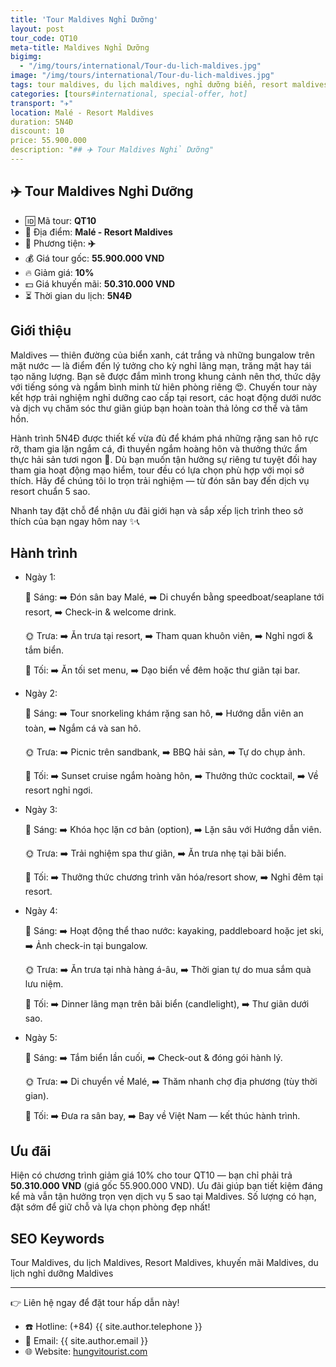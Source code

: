 ```yaml
---
title: 'Tour Maldives Nghỉ Dưỡng'
layout: post
tour_code: QT10
meta-title: Maldives Nghỉ Dưỡng
bigimg:
  - "/img/tours/international/Tour-du-lich-maldives.jpg"
image: "/img/tours/international/Tour-du-lich-maldives.jpg"
tags: tour maldives, du lịch maldives, nghỉ dưỡng biển, resort maldives, tour quốc tế
categories: [tours#international, special-offer, hot]
transport: "✈️"
location: Malé - Resort Maldives
duration: 5N4Đ
discount: 10
price: 55.900.000
description: "## ✈️ Tour Maldives Nghỉ Dưỡng"
---
```


## ✈️ Tour Maldives Nghỉ Dưỡng 

- 🆔 Mã tour: **QT10**
- 📍 Địa điểm: **Malé - Resort Maldives**
- 🚗 Phương tiện: **✈️**
- 💰 Giá tour gốc: **55.900.000 VND**
- 🔥 Giảm giá: **10%**
- 💵 Giá khuyến mãi: **50.310.000 VND**
- ⏳ Thời gian du lịch: **5N4Đ**

## Giới thiệu
Maldives — thiên đường của biển xanh, cát trắng và những bungalow trên mặt nước — là điểm đến lý tưởng cho kỳ nghỉ lãng mạn, trăng mật hay tái tạo năng lượng. Bạn sẽ được đắm mình trong khung cảnh nên thơ, thức dậy với tiếng sóng và ngắm bình minh từ hiên phòng riêng 😍. Chuyến tour này kết hợp trải nghiệm nghỉ dưỡng cao cấp tại resort, các hoạt động dưới nước và dịch vụ chăm sóc thư giãn giúp bạn hoàn toàn thả lỏng cơ thể và tâm hồn.

Hành trình 5N4Đ được thiết kế vừa đủ để khám phá những rặng san hô rực rỡ, tham gia lặn ngắm cá, đi thuyền ngắm hoàng hôn và thưởng thức ẩm thực hải sản tươi ngon 🍤. Dù bạn muốn tận hưởng sự riêng tư tuyệt đối hay tham gia hoạt động mạo hiểm, tour đều có lựa chọn phù hợp với mọi sở thích. Hãy để chúng tôi lo trọn trải nghiệm — từ đón sân bay đến dịch vụ resort chuẩn 5 sao.

Nhanh tay đặt chỗ để nhận ưu đãi giới hạn và sắp xếp lịch trình theo sở thích của bạn ngay hôm nay ✨📞

## Hành trình
- Ngày 1:

  🌅 Sáng: ➡️ Đón sân bay Malé, ➡️ Di chuyển bằng speedboat/seaplane tới resort, ➡️ Check-in & welcome drink.

  🌞 Trưa: ➡️ Ăn trưa tại resort, ➡️ Tham quan khuôn viên, ➡️ Nghỉ ngơi & tắm biển.

  🌙 Tối: ➡️ Ăn tối set menu, ➡️ Dạo biển về đêm hoặc thư giãn tại bar.

- Ngày 2:

  🌅 Sáng: ➡️ Tour snorkeling khám rặng san hô, ➡️ Hướng dẫn viên an toàn, ➡️ Ngắm cá và san hô.

  🌞 Trưa: ➡️ Picnic trên sandbank, ➡️ BBQ hải sản, ➡️ Tự do chụp ảnh.

  🌙 Tối: ➡️ Sunset cruise ngắm hoàng hôn, ➡️ Thưởng thức cocktail, ➡️ Về resort nghỉ ngơi.

- Ngày 3:

  🌅 Sáng: ➡️ Khóa học lặn cơ bản (option), ➡️ Lặn sâu với Hướng dẫn viên.

  🌞 Trưa: ➡️ Trải nghiệm spa thư giãn, ➡️ Ăn trưa nhẹ tại bãi biển.

  🌙 Tối: ➡️ Thưởng thức chương trình văn hóa/resort show, ➡️ Nghỉ đêm tại resort.

- Ngày 4:

  🌅 Sáng: ➡️ Hoạt động thể thao nước: kayaking, paddleboard hoặc jet ski, ➡️ Ảnh check-in tại bungalow.

  🌞 Trưa: ➡️ Ăn trưa tại nhà hàng á-âu, ➡️ Thời gian tự do mua sắm quà lưu niệm.

  🌙 Tối: ➡️ Dinner lãng mạn trên bãi biển (candlelight), ➡️ Thư giãn dưới sao.

- Ngày 5:

  🌅 Sáng: ➡️ Tắm biển lần cuối, ➡️ Check-out & đóng gói hành lý.

  🌞 Trưa: ➡️ Di chuyển về Malé, ➡️ Thăm nhanh chợ địa phương (tùy thời gian).

  🌙 Tối: ➡️ Đưa ra sân bay, ➡️ Bay về Việt Nam — kết thúc hành trình.

## Ưu đãi
Hiện có chương trình giảm giá 10% cho tour QT10 — bạn chỉ phải trả **50.310.000 VND** (giá gốc 55.900.000 VND). Ưu đãi giúp bạn tiết kiệm đáng kể mà vẫn tận hưởng trọn vẹn dịch vụ 5 sao tại Maldives. Số lượng có hạn, đặt sớm để giữ chỗ và lựa chọn phòng đẹp nhất!

## SEO Keywords
Tour Maldives, du lịch Maldives, Resort Maldives, khuyến mãi Maldives, du lịch nghỉ dưỡng Maldives

---

👉 Liên hệ ngay để đặt tour hấp dẫn này!

- ☎️ Hotline: (+84) {{ site.author.telephone }}
- 📧 Email: {{ site.author.email }}
- 🌐 Website: [hungvitourist.com](https://hungvitourist.com)

